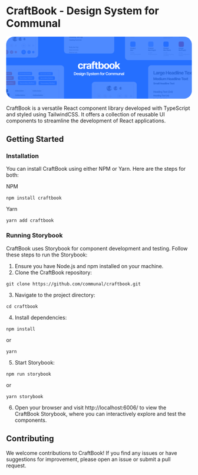 # CraftBook - Design System for Communal

![readme-banner](public/readme-banner.png)

CraftBook is a versatile React component library developed with TypeScript and styled using TailwindCSS. 
It offers a collection of reusable UI components to streamline the development of React applications.

## Getting Started

### Installation

You can install CraftBook using either NPM or Yarn. Here are the steps for both:

NPM
```
npm install craftbook
```

Yarn
```
yarn add craftbook
```

### Running Storybook

CraftBook uses Storybook for component development and testing. 
Follow these steps to run the Storybook:

1. Ensure you have Node.js and npm installed on your machine.
2. Clone the CraftBook repository:
```
git clone https://github.com/communal/craftbook.git
```

3. Navigate to the project directory:
```
cd craftbook
```

4. Install dependencies:
```
npm install
```
or
```
yarn
```

5. Start Storybook:
```
npm run storybook
```
or
```
yarn storybook
```

6. Open your browser and visit http://localhost:6006/ to view the CraftBook Storybook, where you can interactively explore and test the components.

## Contributing

We welcome contributions to CraftBook! If you find any issues or have suggestions for improvement, please open an issue or submit a pull request.